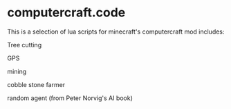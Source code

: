 # computercraft.code

This is a selection of lua scripts for minecraft's computercraft mod includes:

Tree cutting 

GPS 

mining

cobble stone farmer

random agent (from Peter Norvig's AI book)
